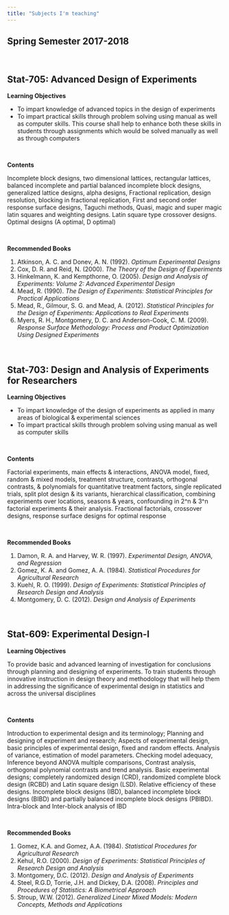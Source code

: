 ```yaml
---
title: "Subjects I'm teaching"
---
```


## Spring Semester 2017-2018

&nbsp;

## Stat-705: Advanced Design of Experiments

**Learning Objectives**

* To impart knowledge of advanced topics in the design of experiments
* To impart practical skills through problem solving using manual as well as computer skills. This course shall help to enhance both these skills in students through assignments which would be solved manually as well as through computers

&nbsp;


**Contents**

Incomplete block designs, two dimensional lattices, rectangular lattices, balanced incomplete and partial balanced incomplete block designs, generalized lattice designs, alpha designs, Fractional replication, design resolution, blocking in fractional replication, First and second order response surface designs, Taguchi methods, Quasi, magic and super
magic latin squares and weighting designs. Latin square type crossover designs. Optimal designs (A optimal, D optimal)

&nbsp;

**Recommended Books**

1. Atkinson, A. C. and Donev, A. N. (1992). *Optimum Experimental Designs*
2. Cox, D. R. and Reid, N. (2000). *The Theory of the Design of Experiments*
3. Hinkelmann, K. and Kempthorne, O. (2005). *Design and Analysis of Experiments: Volume 2: Advanced Experimental Design*
4. Mead, R. (1990). *The Design of Experiments: Statistical Principles for Practical Applications*
5. Mead, R., Gilmour, S. G. and Mead, A. (2012). *Statistical Principles for the Design of Experiments: Applications to Real Experiments*
6. Myers, R. H., Montgomery, D. C. and Anderson-Cook, C. M. (2009). *Response Surface Methodology: Process and Product Optimization Using Designed Experiments*

&nbsp;

## Stat-703: Design and Analysis of Experiments for Researchers

**Learning Objectives**

* To impart knowledge of the design of experiments as applied in many areas of biological & experimental sciences
* To impart practical skills through problem solving using manual as well as computer skills

&nbsp;


**Contents**

Factorial experiments, main effects & interactions, ANOVA model, fixed, random & mixed models, treatment structure, contrasts, orthogonal contrasts, & polynomials for quantitative treatment factors, single replicated trials, split plot design & its variants, hierarchical classification, combining experiments over locations, seasons & years, confounding in 2^n & 3^n factorial experiments & their analysis. Fractional factorials, crossover designs, response surface designs for optimal response

&nbsp;

**Recommended Books**

1. Damon, R. A. and Harvey, W. R. (1997). *Experimental Design, ANOVA, and Regression*
2. Gomez, K. A. and Gomez, A. A. (1984). *Statistical Procedures for Agricultural Research*
3. Kuehl, R. O. (1999). *Design of Experiments: Statistical Principles of Research Design and Analysis*
4. Montgomery, D. C. (2012). *Design and Analysis of Experiments*


&nbsp;

## Stat-609: Experimental Design-I

**Learning Objectives**

To provide basic and advanced learning of investigation for conclusions through planning and designing of experiments. To train students through innovative instruction in design theory and methodology that will help
them in addressing the significance of experimental design in statistics and across the universal disciplines

&nbsp;


**Contents**

Introduction to experimental design and its terminology; Planning and designing of experiment and research; Aspects of experimental design, basic principles of experimental design, fixed and random effects. Analysis of variance, estimation of model parameters. Checking model adequacy, Inference beyond ANOVA multiple comparisons, Contrast analysis, orthogonal polynomial contrasts and trend analysis. Basic experimental designs; completely randomized design (CRD), randomized complete block design (RCBD) and Latin square design (LSD). Relative efficiency of these designs. Incomplete block designs (IBD), balanced incomplete block designs (BIBD) and partially balanced incomplete block designs (PBIBD). Intra-block and Inter-block analysis of IBD

&nbsp;

**Recommended Books**

1. Gomez, K.A. and Gomez, A.A. (1984). *Statistical Procedures for Agricultural Research*
2. Kehul, R.O. (2000). *Design of Experiments: Statistical Principles of Research Design and Analysis*
3. Montgomery, D.C. (2012). *Design and Analysis of Experiments*
4. Steel, R.G.D, Torrie, J.H.  and Dickey, D.A.  (2008). *Principles and Procedures of Statistics: A Biometrical Approach*
5. Stroup, W.W. (2012). *Generalized Linear Mixed Models: Modern Concepts, Methods and Applications*

